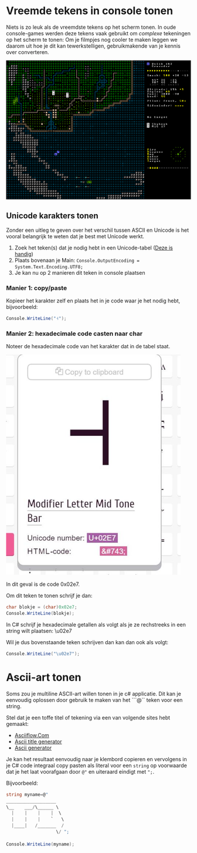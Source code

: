 # Vreemde tekens in console tonen

Niets is zo leuk als de vreemdste tekens op het scherm tonen. In oude console-games werden deze tekens vaak gebruikt om *complexe* tekeningen op het scherm te tonen:
Om je filmpjes nog cooler te maken leggen we daarom uit hoe je dit kan tewerkstelligen, gebruikmakende van je kennis over converteren.

![Dwarven fortress](../assets/0_intro/kerosenethunder_mockup.png)

## Unicode karakters tonen

Zonder een uitleg te geven over het verschil tussen ASCII en Unicode is het vooral belangrijk te weten dat je best met Unicode werkt.

1. Zoek het teken\(s\) dat je nodig hebt in een Unicode-tabel \([Deze is handig](https://unicode-table.com/en/)\)
2. Plaats bovenaan je Main: `Console.OutputEncoding = System.Text.Encoding.UTF8;`
3. Je kan nu op 2 manieren dit teken in console plaatsen

### Manier 1: copy/paste

Kopieer het karakter zelf en plaats het in je code waar je het nodig hebt, bijvoorbeeld:

```csharp
Console.WriteLine("˧");
```

### Manier 2: hexadecimale code casten naar char

Noteer de hexadecimale code van het karakter dat in de tabel staat.

![](../assets/0_intro/letter.jpg)

In dit geval is de code 0x02e7.

Om dit teken te tonen schrijf je dan:

```csharp
char blokje = (char)0x02e7;
Console.WriteLine(blokje);
```

In C\# schrijf je hexadecimale getallen als volgt als je ze rechstreeks in een string wilt plaatsen: \u02e7

Wil je dus bovenstaande teken schrijven dan kan dan ook als volgt:

```csharp
Console.WriteLine("\u02e7");
```

# Ascii-art tonen

Soms zou je multiline ASCII-art willen tonen in je c# applicatie. Dit kan je eenvoudig oplossen door gebruik te maken van het ```@`` teken voor een string.

Stel dat je een toffe titel of tekening via een van volgende sites hebt gemaakt:
* [Asciiflow.Com](http://asciiflow.com/)
* [Ascii title generator](http://patorjk.com/software/taag/#p=display&f=Graffiti&t=Type%20Something%20)
* [Ascii generator](http://www.network-science.de/ascii/)

Je kan het resultaat eenvoudig naar je klembord copieren en vervolgens in je C# code integraal copy pasten als literal voor een ``string`` op voorwaarde dat je het laat voorafgaan door ``@"`` en uiteraard eindigt met ``";``.

Bijvoorbeeld:

```csharp
string myname=@"
___________________   
\__    ___/\______ \  
  |    |    |    |  \ 
  |    |    |    `   \
  |____|   /_______  /
                   \/ ";

Console.WriteLine(myname);

```